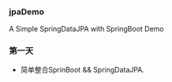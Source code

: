 ### jpaDemo
A Simple SpringDataJPA with SpringBoot Demo


### 第一天

* 简单整合SprinBoot && SpringDataJPA.
 

